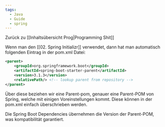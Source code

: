 ```yaml
---
tags:
  - Java
  - Guide
  - spring
---
```

Zurück zu [[Inhaltsübersicht Prog|Programming Shit]]

Wenn man den [[02. Spring Initializr]] verwendet, dann hat man automatisch folgenden Eintrag in der pom.xml Datei:
```xml
<parent>  
	<groupId>org.springframework.boot</groupId>  
	<artifactId>spring-boot-starter-parent</artifactId>  
	<version>3.1.3</version>  
	<relativePath/> <!-- lookup parent from repository -->  
</parent>
```

Über diese beziehen wir eine Parent-pom, genauer eine Parent-POM von Spring, welche mit einigen Voreinstellungen kommt. Diese können in der pom.xml einfach überschrieben werden. 

Die Spring Boot Dependencies übernehmen die Version der Parent-POM, was kompatibilität garantiert.


